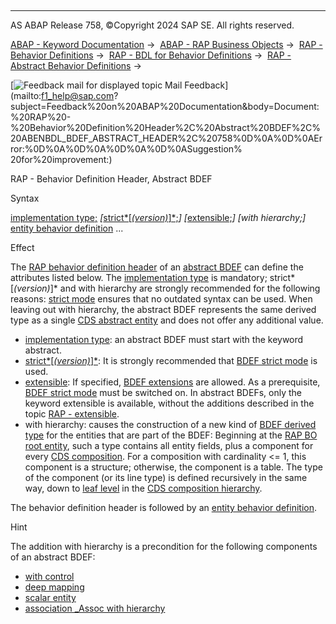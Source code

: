   

* * *

AS ABAP Release 758, ©Copyright 2024 SAP SE. All rights reserved.

[ABAP - Keyword Documentation](https://help.sap.com/doc/abapdocu_latest_index_htm/latest/en-US/abenabap.htm) →  [ABAP - RAP Business Objects](https://help.sap.com/doc/abapdocu_latest_index_htm/latest/en-US/abenabap_rap.htm) →  [RAP - Behavior Definitions](https://help.sap.com/doc/abapdocu_latest_index_htm/latest/en-US/abencds_bdef.htm) →  [RAP - BDL for Behavior Definitions](https://help.sap.com/doc/abapdocu_latest_index_htm/latest/en-US/abenbdl.htm) →  [RAP - Abstract Behavior Definitions](https://help.sap.com/doc/abapdocu_latest_index_htm/latest/en-US/abenbdl_abstract.htm) → 

 [![](Mail.gif?object=Mail.gif "Feedback mail for displayed topic") Mail Feedback](mailto:f1_help@sap.com?subject=Feedback%20on%20ABAP%20Documentation&body=Document:%20RAP%20-%20Behavior%20Definition%20Header%2C%20Abstract%20BDEF%2C%20ABENBDL_BDEF_ABSTRACT_HEADER%2C%20758%0D%0A%0D%0AError:%0D%0A%0D%0A%0D%0A%0D%0ASuggestion%
20for%20improvement:)

RAP - Behavior Definition Header, Abstract BDEF

Syntax

[implementation type;](https://help.sap.com/doc/abapdocu_latest_index_htm/latest/en-US/abenbdl_impl_type.htm)
*\[*[strict*\[*(version)*\]*;](https://help.sap.com/doc/abapdocu_latest_index_htm/latest/en-US/abenbdl_strict.htm)*\]*
*\[*[extensible;](https://help.sap.com/doc/abapdocu_latest_index_htm/latest/en-US/abenbdl_extensible.htm)*\]*
*\[*with hierarchy;*\]*
[entity behavior definition](https://help.sap.com/doc/abapdocu_latest_index_htm/latest/en-US/abenbdl_define_beh_abstract.htm) ...

Effect

The [RAP behavior definition header](https://help.sap.com/doc/abapdocu_latest_index_htm/latest/en-US/abencds_bdef_header_glosry.htm "Glossary Entry") of an [abstract BDEF](https://help.sap.com/doc/abapdocu_latest_index_htm/latest/en-US/abencds_abstract_bdef_glosry.htm "Glossary Entry") can define the attributes listed below. The [implementation type](https://help.sap.com/doc/abapdocu_latest_index_htm/latest/en-US/abencds_bdef_impl_type_glosry.htm "Glossary Entry") is mandatory; strict*\[*(version)*\]* and with hierarchy are strongly recommended for the following reasons: [strict mode](https://help.sap.com/doc/abapdocu_latest_index_htm/latest/en-US/abenrap_strict_mode_glosry.htm "Glossary Entry") ensures that no outdated syntax can be used. When leaving out with hierarchy, the abstract BDEF represents the same derived type as a single [CDS abstract entity](https://help.sap.com/doc/abapdocu_latest_index_htm/latest/en-US/abencds_abstract_entity_glosry.htm "Glossary Entry") and does not offer any additional value.

-   [implementation type](https://help.sap.com/doc/abapdocu_latest_index_htm/latest/en-US/abenbdl_impl_type.htm): an abstract BDEF must start with the keyword abstract.
-   [strict*\[*(version)*\]*](https://help.sap.com/doc/abapdocu_latest_index_htm/latest/en-US/abenbdl_strict.htm): It is strongly recommended that [BDEF strict mode](https://help.sap.com/doc/abapdocu_latest_index_htm/latest/en-US/abenrap_strict_mode_glosry.htm "Glossary Entry") is used.
-   [extensible](https://help.sap.com/doc/abapdocu_latest_index_htm/latest/en-US/abenbdl_extensible.htm): If specified, [BDEF extensions](https://help.sap.com/doc/abapdocu_latest_index_htm/latest/en-US/abenbdl_extension.htm) are allowed. As a prerequisite, [BDEF strict mode](https://help.sap.com/doc/abapdocu_latest_index_htm/latest/en-US/abenbdl_strict.htm) must be switched on. In abstract BDEFs, only the keyword extensible is available, without the additions described in the topic [RAP - extensible](https://help.sap.com/doc/abapdocu_latest_index_htm/latest/en-US/abenbdl_extensible.htm).
-   with hierarchy: causes the construction of a new kind of [BDEF derived type](https://help.sap.com/doc/abapdocu_latest_index_htm/latest/en-US/abenrap_derived_type_glosry.htm "Glossary Entry") for the entities that are part of the BDEF: Beginning at the [RAP BO root entity](https://help.sap.com/doc/abapdocu_latest_index_htm/latest/en-US/abenrap_bo_root_entity_glosry.htm "Glossary Entry"), such a type contains all entity fields, plus a component for every [CDS composition](https://help.sap.com/doc/abapdocu_latest_index_htm/latest/en-US/abencds_composition_glosry.htm "Glossary Entry"). For a composition with cardinality <= 1, this component is a structure; otherwise, the component is a table. The type of the component (or its line type) is defined recursively in the same way, down to [leaf level](https://help.sap.com/doc/abapdocu_latest_index_htm/latest/en-US/abenleaf_entity_glosry.htm "Glossary Entry") in the [CDS composition hierarchy](https://help.sap.com/doc/abapdocu_latest_index_htm/latest/en-US/abencds_composition_tree_glosry.htm "Glossary Entry").

The behavior definition header is followed by an [entity behavior definition](https://help.sap.com/doc/abapdocu_latest_index_htm/latest/en-US/abenbdl_define_beh_abstract.htm).

Hint

The addition with hierarchy is a precondition for the following components of an abstract BDEF:

-   [with control](abenbdl_define_beh_abstract.htm#!ABAP_ALTERNATIVE_1@1@)
-   [deep mapping](abenbdl_type_mapping_abstract.htm#!ABAP_ALTERNATIVE_2@2@)
-   [scalar entity](abenbdl_define_beh_abstract.htm#!ABAP_ALTERNATIVE_2@2@)
-   [association \_Assoc with hierarchy](https://help.sap.com/doc/abapdocu_latest_index_htm/latest/en-US/abenbdl_association_abstract.htm)